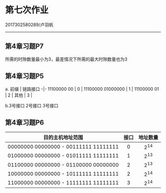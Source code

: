 ﻿# 第七次作业
2017302580289/卢羽帆

------
## 第4章习题P7
所需的时隙数量最小为3，最差情况下所需的最大时隙数量也为3
## 第4章习题P5
a.
前缀 | 链路接口
-|-
11100000 00 | 0 | 
11100000 01000000 | 1 | 
11100000 01 | 2 | 
其他 | 3 | 

b.3号接口 2号接口 3号接口


## 第4章习题P6
目的主机地址范围 | 接口 | 地址数量
:-: | :-: | :-:
00000000 00000000 - 00111111 11111111 | 0 | $2^{14}$
01000000 00000000 - 01011111 11111111 | 1 | $2^{13}$ 
01100000 00000000 - 01100000 00000000 | 2 | $2^{13}$ 
10000000 00000000 - 10111111 11111111 | 2 | $2^{14}$
11000000 00000000 - 11111111 11111111 | 3 | $2^{14}$







